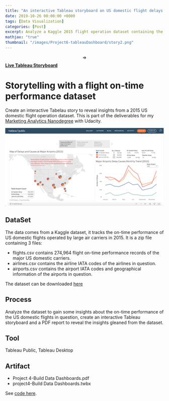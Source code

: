 ```yaml
---
title: "An interactive Tableau storyboard on US domestic flight delays and cancellations"
date: 2019-10-26 00:00:00 +0000
tags: [Data Visualization]
categories: [Post]
excerpt: Analyze a Kaggle 2015 flight operation dataset containing the on-time performance of US domestic flights operated by major US air carriers, build an interatice Tableau storyboard to tell a story or highlight patterns in the data set.
mathjax: "true"
thumbnail: "/images/Project6-tableauDashboard/story2.png"
---
```


$$\Rightarrow$$ <a href="https://public.tableau.com/profile/audreyst#!/vizhome/project4-BuildDataDashboards/MajorAirportPerformance2015" target="_blank"><b>Live Tableau Storyboard</b></a>

# Storytelling with a flight on-time performance dataset
Create an interactive Tabelau story to reveal insights from a 2015 US domestic flight operation dataset. This is part of the deliverables for my <a href="https://www.udacity.com/course/marketing-analytics-nanodegree--nd028" target="_blank">Marketing Analytics Nanodegree</a> with Udacity.

![png](/images/Project6-tableauDashboard/story1.png)

## DataSet
The data comes from a Kaggle dataset, it tracks the on-time performance of US domestic flights operated by large air carriers in 2015. It is a zip file containing 3 files:
-  flights.csv contains 274,964 flight on-time performance records of the major US domestic carriers.
-  airlines.csv contains the airline IATA codes of the airlines in question.
-  airports.csv contains the airport IATA codes and geographical information of the airports in question.

The dataset can be downloaded <a href="https://d17h27t6h515a5.cloudfront.net/topher/2017/December/5a3b1fad_flight-delays/flight-delays.zip" target="_blank">here</a>

## Process
Analyze the dataset to gain some insights about the on-time performance of the US domestic flights in question, create an interactive Tableau storyboard and a PDF report to reveal the insights gleaned from the dataset.

## Tool
Tableau Public, Tableau Desktop

## Artifact
-  Project 4-Build Data Dashboards.pdf
-  project4-Build Data Dashboards.twbx

See <a href="https://github.com/atan4583/mand-project-portfolio" target="_blank">code here</a>.
